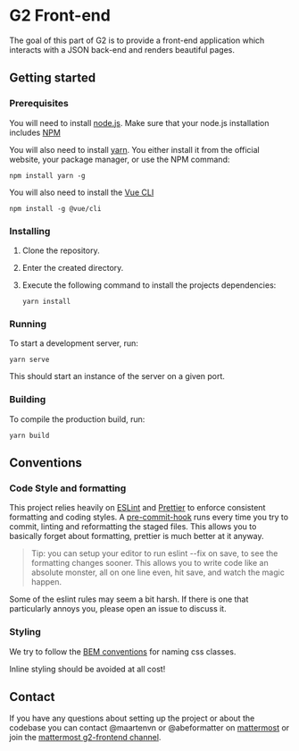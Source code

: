 # G2 Front-end
The goal of this part of G2 is to provide a front-end application which interacts with a JSON back-end and renders beautiful pages.

## Getting started

### Prerequisites
You will need to install [node.js](https://nodejs.org). Make sure that your node.js installation includes [NPM](https://www.npmjs.com/)

You will also need to install [yarn](https://yarnpkg.com/). You either install it from the official website, your package manager, or use the NPM command:

```
npm install yarn -g
```

You will also need to install the [Vue CLI](https://cli.vuejs.org/)

```
npm install -g @vue/cli
```

### Installing

1. Clone the repository.
2. Enter the created directory.
3. Execute the following command to install the projects dependencies:

   ```
   yarn install
   ```

### Running
To start a development server, run:

```
yarn serve
```

This should start an instance of the server on a given port.

### Building
To compile the production build,  run:

```
yarn build
```

## Conventions

### Code Style and formatting

This project relies heavily on [ESLint][eslint] and [Prettier][prettier] to enforce consistent 
formatting and coding styles. A [pre-commit-hook][precommit] runs every time you try to commit,
linting and reformatting the staged files. This allows you to basically forget about formatting,
prettier is much better at it anyway.

> Tip: you can setup your editor to run eslint --fix on save, to see the 
> formatting changes sooner. This allows you to write code like an absolute monster, 
> all on one line even, hit save, and watch the magic happen.
 
Some of the eslint rules may seem a bit harsh. If there is one that particularly annoys you,
please open an issue to discuss it.

### Styling
We try to follow the [BEM conventions](http://getbem.com/naming/) for naming css classes.

Inline styling should be avoided at all cost!

## Contact
If you have any questions about setting up the project or about the codebase you can contact @maartenvn or @abeformatter on [mattermost](https://chat.zeus.gent) or join the [mattermost g2-frontend channel](https://mattermost.zeus.gent/zeus/channels/g2-frontend).

[eslint]: https://eslint.org/
[prettier]: https://prettier.io/
[precommit]: https://githooks.com/
